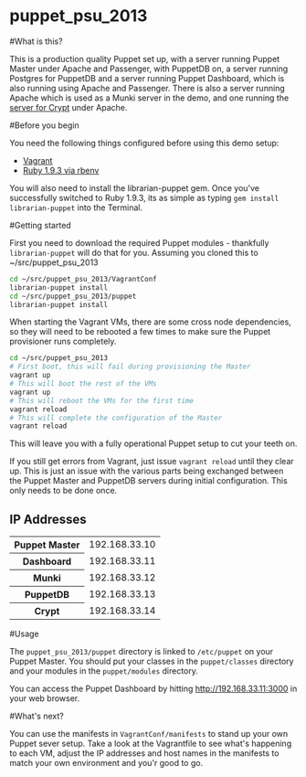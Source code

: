 puppet_psu_2013
===========

#What is this?

This is a production quality Puppet set up, with a server running Puppet Master under Apache and Passenger, with PuppetDB on, a server running Postgres for PuppetDB and a server running Puppet Dashboard, which is also running using Apache and Passenger. There is also a server running Apache which is used as a Munki server in the demo, and one running the [server for Crypt](https://github.com/grahamgilbert/Crypt-Server) under Apache.

#Before you begin

You need the following things configured before using this demo setup:

* [Vagrant](http://vagrantup.com)
* [Ruby 1.9.3 via rbenv](http://octopress.org/docs/setup/rbenv/)

You will also need to install the librarian-puppet gem. Once you've successfully switched to Ruby 1.9.3, its as simple as typing ``gem install librarian-puppet`` into the Terminal.

#Getting started

First you need to download the required Puppet modules - thankfully ``librarian-puppet`` will do that for you. Assuming you cloned this to ~/src/puppet_psu_2013

``` bash
cd ~/src/puppet_psu_2013/VagrantConf
librarian-puppet install
cd ~/src/puppet_psu_2013/puppet
librarian-puppet install
```

When starting the Vagrant VMs, there are some cross node dependencies, so they will need to be rebooted a few times to make sure the Puppet provisioner runs completely.

``` bash
cd ~/src/puppet_psu_2013
# First boot, this will fail during provisioning the Master
vagrant up
# This will boot the rest of the VMs
vagrant up
# This will reboot the VMs for the first time
vagrant reload
# This will complete the configuration of the Master
vagrant reload
```

This will leave you with a fully operational Puppet setup to cut your teeth on.

If you still get errors from Vagrant, just issue ``vagrant reload`` until they clear up. This is just an issue with the various parts being exchanged between the Puppet Master and PuppetDB servers during initial configuration. This only needs to be done once.

## IP Addresses

<table>
<tr><th>Puppet Master</th><td>192.168.33.10</td></tr>
<tr><th>Dashboard</th><td>192.168.33.11</td></tr>
<tr><th>Munki</th><td>192.168.33.12</td></tr>
<tr><th>PuppetDB</th><td>192.168.33.13</td></tr>
<tr><th>Crypt</th><td>192.168.33.14</td></tr>
</table>

#Usage

The ``puppet_psu_2013/puppet`` directory is linked to ``/etc/puppet`` on your Puppet Master. You should put your classes in the ``puppet/classes`` directory and your modules in the ``puppet/modules`` directory.

You can access the Puppet Dashboard by hitting http://192.168.33.11:3000 in your web browser.

#What's next?

You can use the manifests in ``VagrantConf/manifests`` to stand up your own Puppet sever setup. Take a look at the Vagrantfile to see what's happening to each VM, adjust the IP addresses and host names in the manifests to match your own environment and you'r good to go.